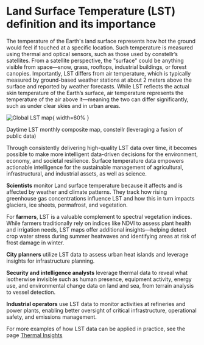 # **Land Surface Temperature (LST) definition and its importance**

The temperature of the Earth's land surface represents how hot the ground would feel if touched at a specific location. Such temperature is measured using thermal and optical sensors, such as those used by constellr’s satellites. From a satellite perspective, the "surface" could be anything visible from space—snow, grass, rooftops, industrial buildings, or forest canopies. Importantly, LST differs from air temperature, which is typically measured by ground-based weather stations at about 2 meters above the surface and reported by weather forecasts. While LST reflects the actual skin temperature of the Earth’s surface, air temperature represents the temperature of the air above it—meaning the two can differ significantly, such as under clear skies and in urban areas. 

![Global LST map](https://public-data-213979744349.s3.eu-central-1.amazonaws.com/Explorer-lab/Global_LST_Map.png){ width=60% }
<figcaption>Daytime LST monthly composite map, constellr (leveraging a fusion of public data) </figcaption>

Through consistently delivering high-quality LST data over time, it becomes possible to make more intelligent data-driven decisions for the environment, economy, and societal resilience. Surface temperature data empowers actionable intelligence for the sustainable management of agricultural, infrastructural, and industrial assets, as well as science. 

**Scientists** monitor Land surface temperature because it affects and is affected by weather and climate patterns. They track how rising greenhouse gas concentrations influence LST and how this in turn impacts glaciers, ice sheets, permafrost, and vegetation.  

For **farmers**, LST is a valuable complement to spectral vegetation indices. While farmers traditionally rely on indices like NDVI to assess plant health and irrigation needs, LST maps offer additional insights—helping detect crop water stress during summer heatwaves and identifying areas at risk of frost damage in winter. 

**City planners** utilize LST data to assess urban heat islands and leverage insights for infrastructure planning.  

**Security and intelligence analysts** leverage thermal data to reveal what isotherwise invisible such as human presence, equipment activity, energy use, and environmental change data on land and sea, from terrain analysis to vessel detection.  

**Industrial operators** use LST data to monitor activities at refineries and power plants, enabling better oversight of critical infrastructure, operational safety, and emissions management. 

For more examples of how LST data can be applied in practice, see the page [Thermal Insights](https://constellr.github.io/product-lst/use-cases)
